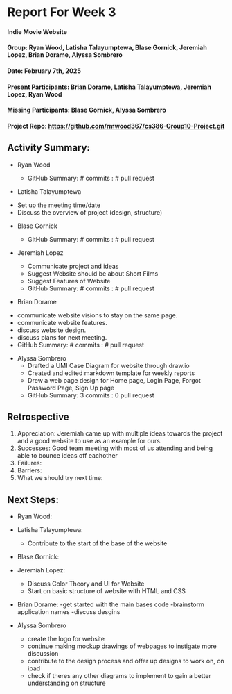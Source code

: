 # Report For Week 3

#### Indie Movie Website
#### Group: Ryan Wood, Latisha Talayumptewa, Blase Gornick, Jeremiah Lopez, Brian Dorame, Alyssa Sombrero
#### Date: February 7th, 2025
#### Present Participants: Brian Dorame, Latisha Talayumptewa, Jeremiah Lopez, Ryan Wood
#### Missing Participants: Blase Gornick, Alyssa Sombrero
#### Project Repo: https://github.com/rmwood367/cs386-Group10-Project.git

## Activity Summary:
* Ryan Wood
  - GitHub Summary: # commits : # pull request
  
* Latisha Talayumptewa
- Set up the meeting time/date
- Discuss the overview of project (design, structure)

* Blase Gornick
   - GitHub Summary: # commits : # pull request

* Jeremiah Lopez
  - Communicate project and ideas
  - Suggest Website should be about Short Films
  - Suggest Features of Website
  - GitHub Summary: # commits : # pull request

* Brian Dorame
 - communicate website visions  to stay on the same page.
  - communicate website features.
  - discuss website design.
  - discuss plans for next meeting.
  - GitHub Summary: # commits : # pull request
    
* Alyssa Sombrero
  - Drafted a UMI Case Diagram for website through draw.io
  - Created and edited markdown template for weekly reports
  - Drew a web page design for Home page, Login Page, Forgot Password Page, Sign Up page
  - GitHub Summary: 3 commits : 0 pull request

## Retrospective
1. Appreciation: Jeremiah came up with multiple ideas towards the project and a good website to use as an example for ours.
2. Successes: Good team meeting with most of us attending and being able to bounce ideas off eachother
3. Failures: 
4. Barriers:
5. What we should try next time:

## Next Steps:
* Ryan Wood:
  
* Latisha Talayumptewa:
   - Contribute to the start of the base of the website 
* Blase Gornick:
  
* Jeremiah Lopez:
  - Discuss Color Theory and UI for Website
  - Start on basic structure of website with HTML and CSS
  
* Brian Dorame:
  -get started with the main bases code
  -brainstorm application names
  -discuss desgins

* Alyssa Sombrero
  - create the logo for website
  - continue making mockup drawings of webpages to instigate more discussion
  - contribute to the design process and offer up designs to work on, on ipad
  - check if theres any other diagrams to implement to gain a better understanding on structure
